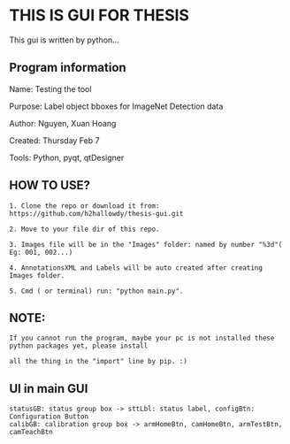# THIS IS GUI FOR THESIS
This gui is written by python... 

## Program information
Name:             Testing the tool

Purpose:          Label object bboxes for ImageNet Detection data

Author:           Nguyen, Xuan Hoang

Created:          Thursday Feb 7

Tools:            Python, pyqt, qtDesigner


## HOW TO USE?
    1. Clone the repo or download it from: https://github.com/h2hallowdy/thesis-gui.git

    2. Move to your file dir of this repo.

    3. Images file will be in the "Images" folder: named by number "%3d"( Eg: 001, 002...)

    4. AnnotationsXML and Labels will be auto created after creating Images folder.

    5. Cmd ( or terminal) run: "python main.py".

## NOTE:

    If you cannot run the program, maybe your pc is not installed these python packages yet, please install 

    all the thing in the "import" line by pip. :)


## UI in main GUI
    statusGB: status group box -> sttLbl: status label, configBtn: Configuration Button
    calibGB: calibration group box -> armHomeBtn, camHomeBtn, armTestBtn, camTeachBtn
